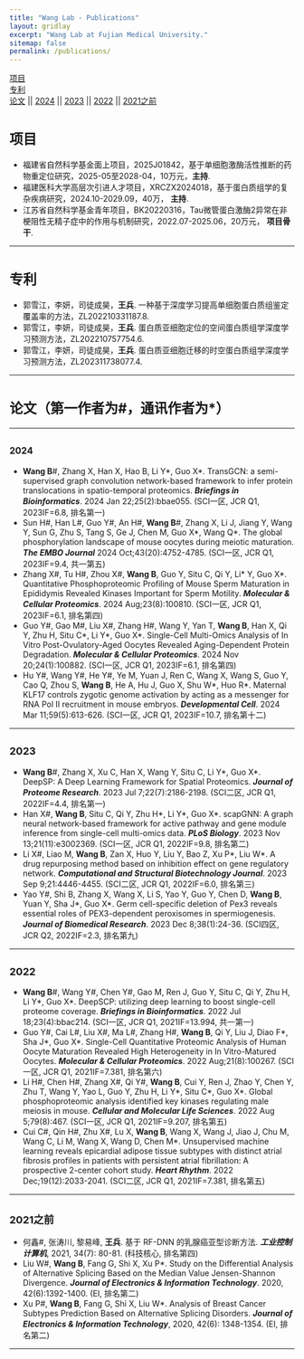 ```yaml
---
title: "Wang Lab - Publications"
layout: gridlay
excerpt: "Wang Lab at Fujian Medical University."
sitemap: false
permalink: /publications/
---
```

[项目](#项目)  
[专利](#专利)  
[论文](#论文（第一作者为#，通讯作者为*）) || [2024](#2024)  || [2023](#2023)  ||  [2022](#2022)  ||  [2021之前](#2021之前)  

# <font size="5">项目</font>	
- 福建省自然科学基金面上项目，2025J01842，基于单细胞激酶活性推断的药物重定位研究，2025-05至2028-04，10万元，**主持**.
- 福建医科大学高层次引进人才项目，XRCZX2024018，基于蛋白质组学的复杂疾病研究，2024.10-2029.09，40万， **主持**.
- 江苏省自然科学基金青年项目，BK20220316，Tau微管蛋白激酶2异常在非梗阻性无精子症中的作用与机制研究，2022.07-2025.06，20万元， **项目骨干**.
<hr />

# <font size="5">专利</font>	
- 郭雪江，李妍，司徒成昊，**王兵**. 一种基于深度学习提高单细胞蛋白质组鉴定覆盖率的方法，ZL202210331187.8.
- 郭雪江，李妍，司徒成昊，**王兵**. 蛋白质亚细胞定位的空间蛋白质组学深度学习预测方法，ZL202210757754.6.
- 郭雪江，李妍，司徒成昊，**王兵**. 蛋白质亚细胞迁移的时空蛋白质组学深度学习预测方法，ZL202311738077.4.
<hr />

# <font size="5">论文（第一作者为#，通讯作者为*）</font>	
<hr />

## <font size="3">2024</font>	
- **Wang B**#, Zhang X, Han X, Hao B, Li Y*, Guo X*. TransGCN: a semi-supervised graph convolution network-based framework to infer protein translocations in spatio-temporal proteomics. ___Briefings in Bioinformatics___. 2024 Jan 22;25(2):bbae055. (SCI一区, JCR Q1, 2023IF=6.8, 排名第一)
- Sun H#, Han L#, Guo Y#, An H#, **Wang B**#, Zhang X, Li J, Jiang Y, Wang Y, Sun G, Zhu S, Tang S, Ge J, Chen M, Guo X*, Wang Q*. The global phosphorylation landscape of mouse oocytes during meiotic maturation. ___The EMBO Journal___ 2024 Oct;43(20):4752-4785. (SCI一区, JCR Q1, 2023IF=9.4, 共一第五)
- Zhang X#, Tu H#, Zhou X#, **Wang B**, Guo Y, Situ C, Qi Y, Li* Y, Guo X*. Quantitative Phosphoproteomic Profiling of Mouse Sperm Maturation in Epididymis Revealed Kinases Important for Sperm Motility. ___Molecular & Cellular Proteomics___. 2024 Aug;23(8):100810. (SCI一区, JCR Q1, 2023IF=6.1, 排名第四)
- Guo Y#, Gao M#, Liu X#, Zhang H#, Wang Y, Yan T, **Wang B**, Han X, Qi Y, Zhu H, Situ C*, Li Y*, Guo X*. Single-Cell Multi-Omics Analysis of In Vitro Post-Ovulatory-Aged Oocytes Revealed Aging-Dependent Protein Degradation. ___Molecular & Cellular Proteomics___. 2024 Nov 20;24(1):100882. (SCI一区, JCR Q1, 2023IF=6.1, 排名第四)
- Hu Y#, Wang Y#, He Y#, Ye M, Yuan J, Ren C, Wang X, Wang S, Guo Y, Cao Q, Zhou S, **Wang B**, He A, Hu J, Guo X, Shu W*, Huo R*. Maternal KLF17 controls zygotic genome activation by acting as a messenger for RNA Pol II recruitment in mouse embryos. ___Developmental Cell___. 2024 Mar 11;59(5):613-626. (SCI一区, JCR Q1, 2023IF=10.7, 排名第十二)
<hr />

## <font size="4">2023</font>	
- **Wang B**#, Zhang X, Xu C, Han X, Wang Y, Situ C, Li Y*, Guo X*. DeepSP: A Deep Learning Framework for Spatial Proteomics. ___Journal of Proteome Research___. 2023 Jul 7;22(7):2186-2198. (SCI二区, JCR Q1, 2022IF=4.4, 排名第一)
- Han X#, **Wang B**, Situ C, Qi Y, Zhu H*, Li Y*, Guo X*. scapGNN: A graph neural network-based framework for active pathway and gene module inference from single-cell multi-omics data. ___PLoS Biology___. 2023 Nov 13;21(11):e3002369. (SCI一区, JCR Q1, 2022IF=9.8, 排名第二)
- Li X#, Liao M, **Wang B**, Zan X, Huo Y, Liu Y, Bao Z, Xu P*, Liu W*. A drug repurposing method based on inhibition effect on gene regulatory network. ___Computational and Structural Biotechnology Journal___. 2023 Sep 9;21:4446-4455. (SCI二区, JCR Q1, 2022IF=6.0, 排名第三)
- Yao Y#, Shi B, Zhang X, Wang X, Li S, Yao Y, Guo Y, Chen D, **Wang B**, Yuan Y, Sha J*, Guo X*. Germ cell-specific deletion of Pex3 reveals essential roles of PEX3-dependent peroxisomes in spermiogenesis. ___Journal of Biomedical Research___. 2023 Dec 8;38(1):24-36. (SCI四区, JCR Q2, 2022IF=2.3, 排名第九)
<hr />

## <font size="4">2022</font>	
- **Wang B**#, Wang Y#, Chen Y#, Gao M, Ren J, Guo Y, Situ C, Qi Y, Zhu H, Li Y*, Guo X*. DeepSCP: utilizing deep learning to boost single-cell proteome coverage. ___Briefings in Bioinformatics___. 2022 Jul 18;23(4):bbac214. (SCI一区, JCR Q1, 2021IF=13.994, 共一第一)
- Guo Y#, Cai L#, Liu X#, Ma L#, Zhang H#, **Wang B**, Qi Y, Liu J, Diao F*, Sha J*, Guo X*. Single-Cell Quantitative Proteomic Analysis of Human Oocyte Maturation Revealed High Heterogeneity in In Vitro-Matured Oocytes. ___Molecular & Cellular Proteomics___. 2022 Aug;21(8):100267. (SCI一区, JCR Q1, 2021IF=7.381, 排名第六)
- Li H#, Chen H#, Zhang X#, Qi Y#, **Wang B**, Cui Y, Ren J, Zhao Y, Chen Y, Zhu T, Wang Y, Yao L, Guo Y, Zhu H, Li Y*, Situ C*, Guo X*. Global phosphoproteomic analysis identified key kinases regulating male meiosis in mouse. ___Cellular and Molecular Life Sciences___. 2022 Aug 5;79(8):467. (SCI一区, JCR Q1, 2021IF=9.207, 排名第五)
- Cui C#, Qin H#, Zhu X#, Lu X, **Wang B**, Wang X, Wang J, Jiao J, Chu M, Wang C, Li M, Wang X, Wang D, Chen M*. Unsupervised machine learning reveals epicardial adipose tissue subtypes with distinct atrial fibrosis profiles in patients with persistent atrial fibrillation: A prospective 2-center cohort study. ___Heart Rhythm___. 2022 Dec;19(12):2033-2041. (SCI二区, JCR Q1, 2021IF=7.381, 排名第五)
<hr />

## <font size="4">2021之前</font>	
- 何鑫#, 张涛川, 黎易峰, **王兵**. 基于 RF-DNN 的乳腺癌亚型诊断方法.  ___工业控制计算机___, 2021, 34(7): 80-81. (科技核心, 排名第四)
- Liu W#, **Wang B**, Fang G, Shi X, Xu P*. Study on the Differential Analysis of Alternative Splicing Based on the Median Value Jensen-Shannon Divergence. ___Journal of Electronics & Information Technology___. 2020, 42(6):1392-1400. (EI, 排名第二)
- Xu P#, **Wang B**, Fang G, Shi X, Liu W*. Analysis of Breast Cancer Subtypes Prediction Based on Alternative Splicing Disorders. ___Journal of Electronics & Information Technology___, 2020, 42(6): 1348-1354. (EI, 排名第二)
<hr />
